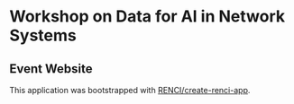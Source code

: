 # Workshop on Data for AI in Network Systems
## Event Website

This application was bootstrapped with [RENCI/create-renci-app](https://github.com/RENCI/create-renci-app).
